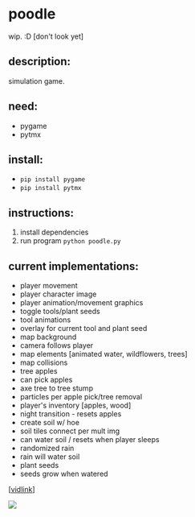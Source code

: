 # poodle
wip. :D [don't look yet]

## description:
simulation game.

## need: 
- pygame
- pytmx

## install:
- `pip install pygame`
- `pip install pytmx`

## instructions: 
1. install dependencies
2. run program `python poodle.py`

## current implementations:
- player movement
- player character image
- player animation/movement graphics
- toggle tools/plant seeds
- tool animations
- overlay for current tool and plant seed
- map background
- camera follows player
- map elements [animated water, wildflowers, trees]
- map collisions
- tree apples
- can pick apples
- axe tree to tree stump
- particles per apple pick/tree removal
- player's inventory [apples, wood]
- night transition - resets apples
- create soil w/ hoe
- soil tiles connect per mult img
- can water soil / resets when player sleeps
- randomized rain
- rain will water soil
- plant seeds
- seeds grow when watered

[[vidlink](https://www.youtube.com/watch?v=T4IX36sP_0c&t=85s/)]


 <img src="https://cdn.discordapp.com/attachments/554140257441021972/1210663481410588692/image.png?ex=65eb613b&is=65d8ec3b&hm=f3297f3a8dfbd7b08ef514e7ee7326406ceea3fe10ed47e2a588033467489c2d&">
